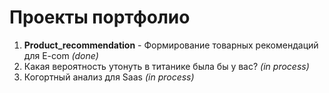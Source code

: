 # Проекты портфолио
1. **Product_recommendation** - Формирование товарных рекомендаций для E-com *(done)*
2. Какая вероятность утонуть в титанике была бы у вас? *(in process)*
3. Когортный анализ для Saas *(in process)*
